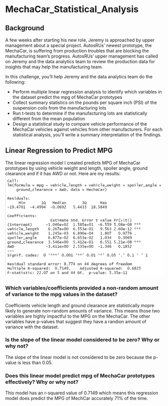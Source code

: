 # MechaCar_Statistical_Analysis

## Background

A few weeks after starting his new role, Jeremy is approached by upper management about a special project. AutosRUs’ newest prototype, the MechaCar, is suffering from production troubles that are blocking the manufacturing team’s progress. AutosRUs’ upper management has called on Jeremy and the data analytics team to review the production data for insights that may help the manufacturing team.

In this challenge, you’ll help Jeremy and the data analytics team do the following:

- Perform multiple linear regression analysis to identify which variables in the dataset predict the mpg of MechaCar prototypes
- Collect summary statistics on the pounds per square inch (PSI) of the suspension coils from the manufacturing lots
- Run t-tests to determine if the manufacturing lots are statistically different from the mean population
- Design a statistical study to compare vehicle performance of the MechaCar vehicles against vehicles from other manufacturers. For each statistical analysis, you’ll write a summary interpretation of the findings.

## Linear Regression to Predict MPG

The linear regression model I created predicts MPG of MechaCar prototypes by using vehicle weight and length, spoiler angle, ground clearance and if it has AWD or not.
Here are my results:
<img src="Resources/Dev1_linear_regression.PNG">

### Which variables/coefficients provided a non-random amount of variance to the mpg values in the dataset?
Coefficients vehicle length and ground clearance are statistically mopre likely to generate non-random amounts of variance. This means those two variables are highly impactful to the MPG on the MechaCar.  The other variables have p-values that suggest they have a randion amount of variance with the dataset.

### Is the slope of the linear model considered to be zero? Why or why not?
The slope of the linear model is not considered to be zero because the p-value is less than 0.05. 

### Does this linear model predict mpg of MechaCar prototypes effectively? Why or why not?
This model has an r-squared value of 0.7149 which means this regression model does predict the MPG of MechCar accurately 71% of the time.
